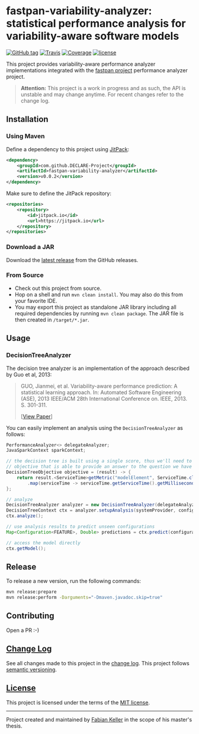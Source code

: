 # fastpan-variability-analyzer: statistical performance analysis for variability-aware software models 

[![GitHub tag](https://img.shields.io/github/tag/DECLARE-Project/fastpan-variability-analyzer.svg?maxAge=30)](https://github.com/DECLARE-Project/fastpan-variability-analyzer/releases)
[![Travis](https://img.shields.io/travis/DECLARE-Project/fastpan-variability-analyzer.svg?maxAge=30)](https://travis-ci.org/DECLARE-Project/fastpan-variability-analyzer)
[![Coverage](https://img.shields.io/codecov/c/github/DECLARE-Project/fastpan-variability-analyzer.svg?maxAge=30)](https://codecov.io/gh/DECLARE-Project/fastpan-variability-analyzer)
[![license](https://img.shields.io/github/license/DECLARE-Project/fastpan-variability-analyzer.svg?maxAge=30)](LICENSE)

This project provides variability-aware performance analyzer implementations integrated with the [fastpan project](https://github.com/DECLARE-Project/fastpan) performance analyzer project.

> **Attention:** This project is a work in progress and as such, the API is unstable and may change anytime. For recent changes refer to the change log.


## Installation

### Using Maven

Define a dependency to this project using [JitPack](https://jitpack.io/#DECLARE-Project/fastpan-variability-analyzer):

```xml
<dependency>
    <groupId>com.github.DECLARE-Project</groupId>
    <artifactId>fastpan-variability-analyzer</artifactId>
    <version>v0.0.2</version>
</dependency>
```

Make sure to define the JitPack repository: 

```xml
<repositories>
    <repository>
        <id>jitpack.io</id>
        <url>https://jitpack.io</url>
    </repository>
</repositories>
```


### Download a JAR

Download the [latest release](https://github.com/DECLARE-Project/fastpan-variability-analyzer/releases/latest) from the GitHub releases.

### From Source

- Check out this project from source.
- Hop on a shell and run `mvn clean install`. You may also do this from your favorite IDE.
- You may export this project as standalone JAR library including all required dependencies by running `mvn clean package`. The JAR file is then created in `/target/*.jar`.


## Usage

### DecisionTreeAnalyzer

The decision tree analyzer is an implementation of the approach described by Guo et al, 2013:

> GUO, Jianmei, et al. Variability-aware performance prediction: A statistical learning approach. 
> In: Automated Software Engineering (ASE), 2013 IEEE/ACM 28th International Conference on. IEEE, 2013. S. 301-311.
>
> [[View Paper](http://gsd.uwaterloo.ca/sites/default/files/ase2013cpm.pdf)]

You can easily implement an analysis using the `DecisionTreeAnalyzer` as follows:

```java
PerformanceAnalyzer<> delegateAnalyzer;
JavaSparkContext sparkContext;

// the decision tree is built using a single score, thus we'll need to define an 
// objective that is able to provide an answer to the question we have
DecisionTreeObjective objective = (result) -> {
    return result.<ServiceTime>getMetric("modelElement", ServiceTime.class)
        .map(serviceTime -> serviceTime.getServiceTime().getMilliseconds());
};

// analyze
DecisionTreeAnalyzer analyzer = new DecisionTreeAnalyzer(delegateAnalyzer, objective, sparkContext);
DecisionTreeContext ctx = analyzer.setupAnalysis(systemProvider, configurationProvider);
ctx.analyze();

// use analysis results to predict unseen configurations
Map<Configuration<FEATURE>, Double> predictions = ctx.predict(configurationProvider);

// access the model directly
ctx.getModel();
```


## Release

To release a new version, run the following commands:

```sh
mvn release:prepare
mvn release:perform -Darguments="-Dmaven.javadoc.skip=true"
```


## Contributing

Open a PR :-)


## [Change Log](CHANGELOG.md)

See all changes made to this project in the [change log](CHANGELOG.md). This project follows [semantic versioning](http://semver.org/).


## [License](LICENSE)

This project is licensed under the terms of the [MIT license](LICENSE).


---

Project created and maintained by [Fabian Keller](http://www.fabian-keller.de) in the scope of his master's thesis.
